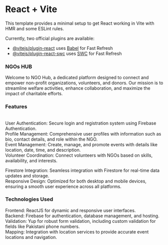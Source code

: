 # React + Vite

This template provides a minimal setup to get React working in Vite with HMR and some ESLint rules.

Currently, two official plugins are available:

- [@vitejs/plugin-react](https://github.com/vitejs/vite-plugin-react/blob/main/packages/plugin-react/README.md) uses [Babel](https://babeljs.io/) for Fast Refresh
- [@vitejs/plugin-react-swc](https://github.com/vitejs/vite-plugin-react-swc) uses [SWC](https://swc.rs/) for Fast Refresh

<h3> NGOs HUB</h3> 
 <p> Welcome to NGO Hub, a dedicated platform designed to connect and empower non-profit organizations, volunteers, and donors. Our mission is to streamline welfare activities, enhance collaboration, and maximize the impact of charitable efforts.
</p>
 <h3>Features</h3>
 <br>
User Authentication: Secure login and registration system using Firebase Authentication.
<br>
Profile Management: Comprehensive user profiles with information such as bio, contact details, and role within the NGO.
<br>
Event Management: Create, manage, and promote events with details like location, date, time, and description.
<br>
Volunteer Coordination: Connect volunteers with NGOs based on skills, availability, and interests.
<br>

Firestore Integration: Seamless integration with Firestore for real-time data updates and storage.
<br>
Responsive Design: Optimized for both desktop and mobile devices, ensuring a smooth user experience across all platforms.
 <h3>Technologies Used</h3>

Frontend: ReactJS for dynamic and responsive user interfaces.
<br>
Backend: Firebase for authentication, database management, and hosting.
<br>
Validation: Yup for robust form validation, including custom validation for fields like Pakistani phone numbers.
<br>
Mapping: Integration with location services to provide accurate event locations and navigation.

